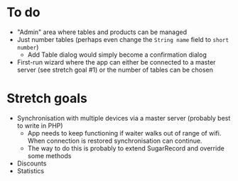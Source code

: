 # To do

* "Admin" area where tables and products can be managed
* Just number tables (perhaps even change the `String name` field to `short number`)
	* Add Table dialog would simply become a confirmation dialog
* First-run wizard where the app can either be connected to a master server (see stretch goal #1) or the number of tables can be chosen

# Stretch goals

* Synchronisation with multiple devices via a master server (probably best to write in PHP)
	* App needs to keep functioning if waiter walks out of range of wifi. When connection is restored synchronisation can continue.
	* The way to do this is probably to extend SugarRecord<T> and override some methods
* Discounts
* Statistics
